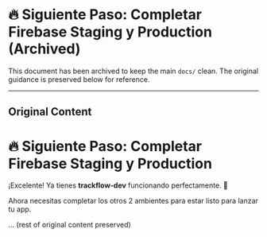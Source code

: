 # 🔥 Siguiente Paso: Completar Firebase Staging y Production (Archived)

This document has been archived to keep the main `docs/` clean. The original guidance is preserved below for reference.

---

## Original Content

# 🔥 Siguiente Paso: Completar Firebase Staging y Production

¡Excelente! Ya tienes **trackflow-dev** funcionando perfectamente. 🎉

Ahora necesitas completar los otros 2 ambientes para estar listo para lanzar tu app.

... (rest of original content preserved)
